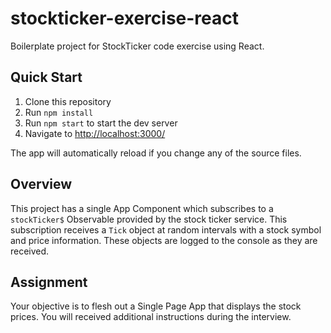 
# stockticker-exercise-react

Boilerplate project for StockTicker code exercise using React.

## Quick Start

1. Clone this repository
2. Run `npm install`
3. Run `npm start` to start the dev server
4. Navigate to <http://localhost:3000/>

The app will automatically reload if you change any of the source files.

## Overview

This project has a single App Component which subscribes to a `stockTicker$` Observable provided by the stock ticker service. This subscription receives a `Tick` object at random intervals with a stock symbol and price information. These objects are logged to the console as they are received.

## Assignment

Your objective is to flesh out a Single Page App that displays the stock prices. You will received additional instructions during the interview.
